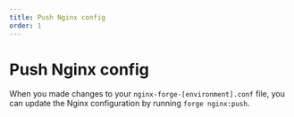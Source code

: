 ```yaml
---
title: Push Nginx config
order: 1
---
```


# Push Nginx config

When you made changes to your `nginx-forge-[environment].conf` file, you can update the Nginx configuration by running `forge nginx:push`.
